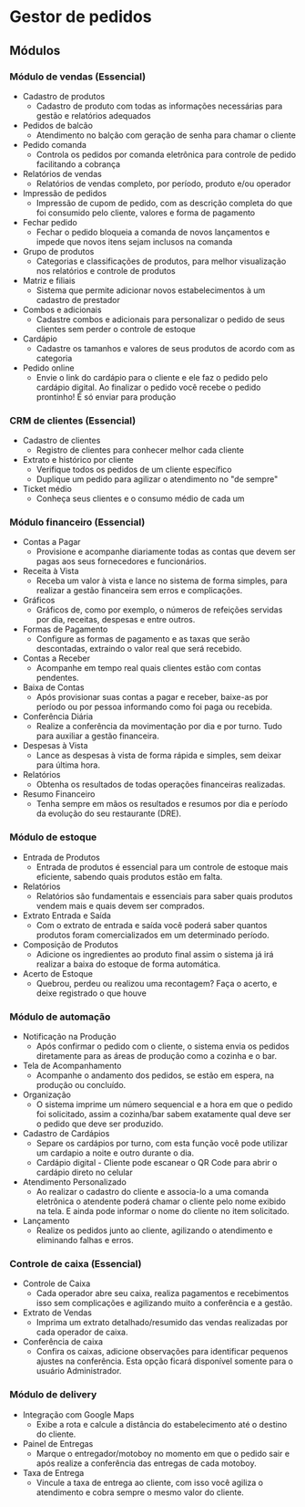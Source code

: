 # Gestor de pedidos

## Módulos

### Módulo de vendas (Essencial)

* Cadastro de produtos
  - Cadastro de produto com todas as informações necessárias para gestão e relatórios adequados
* Pedidos de balcão
  - Atendimento no balção com geração de senha para chamar o cliente
* Pedido comanda
  - Controla os pedidos por comanda eletrônica para controle de pedido facilitando a cobrança
* Relatórios de vendas
  - Relatórios de vendas completo, por período, produto e/ou operador
* Impressão de pedidos
  - Impressão de cupom de pedido, com as descrição completa do que foi consumido pelo cliente, valores e forma de pagamento
* Fechar pedido
  - Fechar o pedido bloqueia a comanda de novos lançamentos e impede que novos itens sejam inclusos na comanda
* Grupo de produtos
  - Categorias e classificações de produtos, para melhor visualização nos relatórios e controle de produtos
* Matriz e filiais
  - Sistema que permite adicionar novos estabelecimentos à um cadastro de prestador
* Combos e adicionais
  - Cadastre combos e adicionais para personalizar o pedido de seus clientes sem perder o controle de estoque
* Cardápio
  - Cadastre os tamanhos e valores de seus produtos de acordo com as categoria
* Pedido online
  - Envie o link do cardápio para o cliente e ele faz o pedido pelo cardápio digital. Ao finalizar o pedido você recebe o pedido prontinho! É só enviar para produção

### CRM de clientes (Essencial)

* Cadastro de clientes
  - Registro de clientes para conhecer melhor cada cliente
* Extrato e histórico por cliente
  - Verifique todos os pedidos de um cliente específico
  - Duplique um pedido para agilizar o atendimento no "de sempre"
* Ticket médio
  - Conheça seus clientes e o consumo médio de cada um

### Módulo financeiro (Essencial)

* Contas a Pagar
  - Provisione e acompanhe diariamente todas as contas que devem ser pagas aos seus fornecedores e funcionários.
* Receita à Vista
  - Receba um valor à vista e lance no sistema de forma simples, para realizar a gestão financeira sem erros e complicações.
* Gráficos
  - Gráficos de, como por exemplo, o números de refeições servidas por dia, receitas, despesas e entre outros.
* Formas de Pagamento
  - Configure as formas de pagamento e as taxas que serão descontadas, extraindo o valor real que será recebido.
* Contas a Receber
  - Acompanhe em tempo real quais clientes estão com contas pendentes.
* Baixa de Contas
  - Após provisionar suas contas a pagar e receber, baixe-as por período ou por pessoa informando como foi paga ou recebida.
* Conferência Diária
  - Realize a conferência da movimentação por dia e por turno. Tudo para auxiliar a gestão financeira.
* Despesas à Vista
  - Lance as despesas à vista de forma rápida e simples, sem deixar para última hora.
* Relatórios
  - Obtenha os resultados de todas operações financeiras realizadas.
* Resumo Financeiro
  - Tenha sempre em mãos os resultados e resumos por dia e período da evolução do seu restaurante (DRE).

### Módulo de estoque

* Entrada de Produtos
  - Entrada de produtos é essencial para um controle de estoque mais eficiente, sabendo quais produtos estão em falta.
* Relatórios
  - Relatórios são fundamentais e essenciais para saber quais produtos vendem mais e quais devem ser comprados.
* Extrato Entrada e Saída
  - Com o extrato de entrada e saída você poderá saber quantos produtos foram comercializados em um determinado período.
* Composição de Produtos
  - Adicione os ingredientes ao produto final assim o sistema já irá realizar a baixa do estoque de forma automática.
* Acerto de Estoque
  - Quebrou, perdeu ou realizou uma recontagem? Faça o acerto, e deixe registrado o que houve

### Módulo de automação

* Notificação na Produção
  - Após confirmar o pedido com o cliente, o sistema envia os pedidos diretamente para as áreas de produção como a cozinha e o bar.
* Tela de Acompanhamento
  - Acompanhe o andamento dos pedidos, se estão em espera, na produção ou concluído.
* Organização
  - O sistema imprime um número sequencial e a hora em que o pedido foi solicitado, assim a cozinha/bar sabem exatamente qual deve ser o pedido que deve ser produzido.
* Cadastro de Cardápios
  - Separe os cardápios por turno, com esta função você pode utilizar um cardapio a noite e outro durante o dia.
  - Cardápio digital - Cliente pode escanear o QR Code para abrir o cardápio direto no celular
* Atendimento Personalizado
  - Ao realizar o cadastro do cliente e associa-lo a uma comanda eletrônica o atendente poderá chamar o cliente pelo nome exibido na tela. E ainda pode informar o nome do cliente no item solicitado.
* Lançamento
  - Realize os pedidos junto ao cliente, agilizando o atendimento e eliminando falhas e erros.

### Controle de caixa (Essencial)

* Controle de Caixa
  - Cada operador abre seu caixa, realiza pagamentos e recebimentos isso sem complicações e agilizando muito a conferência e a gestão.
* Extrato de Vendas
  - Imprima um extrato detalhado/resumido das vendas realizadas por cada operador de caixa.
* Conferência de caixa
  - Confira os caixas, adicione observações para identificar pequenos ajustes na conferência. Esta opção ficará disponível somente para o usuário Administrador.

### Módulo de delivery

* Integração com Google Maps
  - Exibe a rota e calcule a distância do estabelecimento até o destino do cliente.
* Painel de Entregas
  - Marque o entregador/motoboy no momento em que o pedido sair e após realize a conferência das entregas de cada motoboy.
* Taxa de Entrega
  - Vincule a taxa de entrega ao cliente, com isso você agiliza o atendimento e cobra sempre o mesmo valor do cliente.